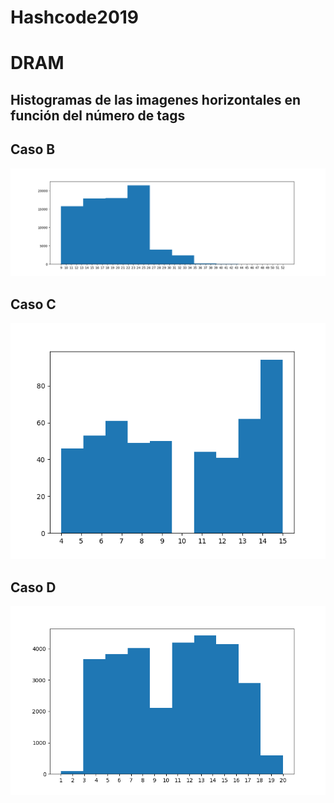 # Hashcode2019
# DRAM

## Histogramas de las imagenes horizontales en función del número de tags
## Caso B
![alt text](https://raw.githubusercontent.com/Lanver123/Hashcode2019/master/B.png)
## Caso C
![alt text](https://raw.githubusercontent.com/Lanver123/Hashcode2019/master/C.png)
## Caso D
![alt text](https://raw.githubusercontent.com/Lanver123/Hashcode2019/master/D.png)
